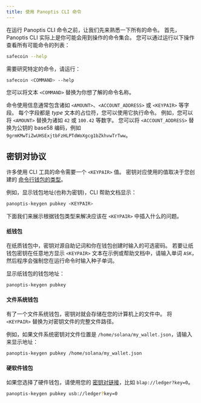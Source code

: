 ```yaml
---
title: 使用 Panoptis CLI 命令
---
```


在运行 Panoptis CLI 命令之前，让我们先来熟悉一下所有的命令。 首先，Panoptis CLI 实际上是你可能会用到操作的命令集合。 您可以通过运行以下操作查看所有可能命令的列表：

```bash
safecoin --help
```

需要研究特定的命令，请运行：

```bash
safecoin <COMMAND> --help
```

您可以将文本 `<COMMAND>` 替换为你想了解的命令名称。

命令使用信息通常包含诸如 `<AMOUNT>`、`<ACCOUNT_ADDRESS>` 或 `<KEYPAIR>` 等字段。 每个字段都是 _type_ 文本的占位符，您可以使用它执行命令。 例如，您可以将 `<AMOUNT>` 替换为诸如 `42` 或 `100.42` 等数字。 您可以将 `<ACCOUNT_ADDRESS>` 替换为公钥的 base58 编码，例如 `9grmKMwTiZwUHSExjtbFzHLPTdWoXgcg1bZkhvwTrTww`。

## 密钥对协议

许多使用 CLI 工具的命令需要一个 `<KEYPAIR>` 值。 密钥对应使用的值取决于您创建的 [命令行钱包的类型](../wallet-guide/cli.md)。

例如，显示钱包地址(也称为密钥)，CLI 帮助文档显示：

```bash
panoptis-keygen pubkey <KEYPAIR>
```

下面我们来展示根据钱包类型来解决应该在 `<KEYPAIR>` 中插入什么的问题。

#### 纸钱包

在纸质钱包中，密钥对源自助记词和你在钱包创建时输入的可选密码。 若要让纸钱包密钥在任意地方显示 `<KEYPAIR>` 文本在示例或帮助文档中，请输入单词 `ASK`，然后程序会强制您在运行命令时输入种子单词。

显示纸钱包的钱包地址：

```bash
panoptis-keygen pubkey
```

#### 文件系统钱包

有了一个文件系统钱包，密钥对就会存储在您的计算机上的文件中。 将 `<KEYPAIR>` 替换为对密钥文件的完整文件路径。

例如，如果文件系统密钥对文件位置是 `/home/solana/my_wallet.json`，请输入来显示地址：

```bash
panoptis-keygen pubkey /home/solana/my_wallet.json
```

#### 硬软件钱包

如果您选择了硬件钱包，请使用您的 [密钥对链接](../wallet-guide/hardware-wallets.md#specify-a-hardware-wallet-key)，比如 `blap://ledger?key=0`。

```bash
panoptis-keygen pubkey usb://ledger?key=0
```
